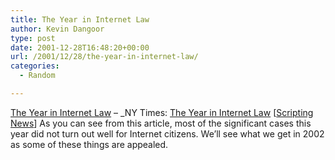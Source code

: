 ```yaml
---
title: The Year in Internet Law
author: Kevin Dangoor
type: post
date: 2001-12-28T16:48:20+00:00
url: /2001/12/28/the-year-in-internet-law/
categories:
  - Random

---
```

[The Year in Internet Law][1] &#8211; _<a name="le7bf9b0b397cdb6b33ef259914ed75f5">NY Times: <a href="http://www.nytimes.com/2001/12/28/technology/28CYBERLAW.html">The Year in Internet Law</a></i> [<a href="http://scriptingnews.userland.com/">Scripting News</a>] As you can see from this article, most of the significant cases this year did not turn out well for Internet citizens. We&#8217;ll see what we get in 2002 as some of these things are appealed.</p>

 [1]: http://www.nytimes.com/2001/12/28/technology/28CYBERLAW.html
